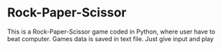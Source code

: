 # Rock-Paper-Scissor
This is a Rock-Paper-Scissor game coded in Python, where user have to beat computer. Games data is saved in text file.
Just give input and play
